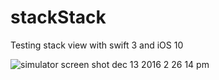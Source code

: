 # stackStack
Testing stack view with swift 3 and iOS 10

![simulator screen shot dec 13 2016 2 26 14 pm](https://cloud.githubusercontent.com/assets/6385030/21163530/87f6f760-c148-11e6-87da-04d36ee9e1ca.png)
